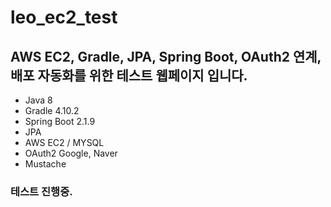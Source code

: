 # leo_ec2_test

## AWS EC2, Gradle, JPA, Spring Boot, OAuth2 연계, 배포 자동화를 위한 테스트 웹페이지 입니다.


* Java 8
* Gradle 4.10.2
* Spring Boot 2.1.9
* JPA
* AWS EC2 / MYSQL
* OAuth2 Google, Naver
* Mustache

### 테스트 진행중.
